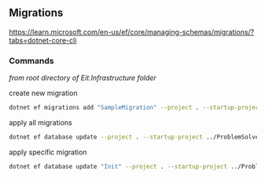 ﻿## Migrations

https://learn.microsoft.com/en-us/ef/core/managing-schemas/migrations/?tabs=dotnet-core-cli

### Commands

*from root directory of Eit.Infrastructure folder*

create new migration
```bash
dotnet ef migrations add "SampleMigration" --project . --startup-project ../ProblemSolver --output-dir Persistence/Migrations
```

apply all migrations
```bash
dotnet ef database update --project . --startup-project ../ProblemSolver
```

apply specific migration
```bash
dotnet ef database update "Init" --project . --startup-project ../ProblemSolver
```